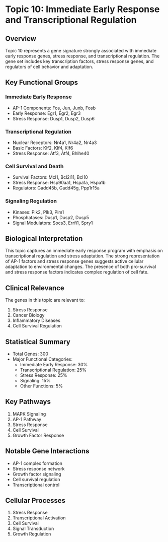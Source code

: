 # Topic 10: Immediate Early Response and Transcriptional Regulation

## Overview
Topic 10 represents a gene signature strongly associated with immediate early response genes, stress response, and transcriptional regulation. The gene set includes key transcription factors, stress response genes, and regulators of cell behavior and adaptation.

## Key Functional Groups

### Immediate Early Response
- AP-1 Components: Fos, Jun, Junb, Fosb
- Early Response: Egr1, Egr2, Egr3
- Stress Response: Dusp1, Dusp2, Dusp6

### Transcriptional Regulation
- Nuclear Receptors: Nr4a1, Nr4a2, Nr4a3
- Basic Factors: Klf2, Klf4, Klf6
- Stress Response: Atf3, Atf4, Bhlhe40

### Cell Survival and Death
- Survival Factors: Mcl1, Bcl2l11, Bcl10
- Stress Response: Hsp90aa1, Hspa1a, Hspa1b
- Regulators: Gadd45b, Gadd45g, Ppp1r15a

### Signaling Regulation
- Kinases: Plk2, Plk3, Pim1
- Phosphatases: Dusp1, Dusp2, Dusp5
- Signal Modulators: Socs3, Errfi1, Spry1

## Biological Interpretation
This topic captures an immediate early response program with emphasis on transcriptional regulation and stress adaptation. The strong representation of AP-1 factors and stress response genes suggests active cellular adaptation to environmental changes. The presence of both pro-survival and stress response factors indicates complex regulation of cell fate.

## Clinical Relevance
The genes in this topic are relevant to:
1. Stress Response
2. Cancer Biology
3. Inflammatory Diseases
4. Cell Survival Regulation

## Statistical Summary
- Total Genes: 300
- Major Functional Categories:
  * Immediate Early Response: 30%
  * Transcriptional Regulation: 25%
  * Stress Response: 25%
  * Signaling: 15%
  * Other Functions: 5%

## Key Pathways
1. MAPK Signaling
2. AP-1 Pathway
3. Stress Response
4. Cell Survival
5. Growth Factor Response

## Notable Gene Interactions
- AP-1 complex formation
- Stress response network
- Growth factor signaling
- Cell survival regulation
- Transcriptional control

## Cellular Processes
1. Stress Response
2. Transcriptional Activation
3. Cell Survival
4. Signal Transduction
5. Growth Regulation 